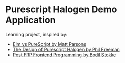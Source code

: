 # Purescript Halogen Demo Application

Learning project, inspired by:

* [Elm vs PureScript by Matt Parsons](http://www.parsonsmatt.org/2015/10/03/elm_vs_purescript.html)
* [The Design of Purescript Halogen by Phil Freeman](http://begriffs.com/posts/2015-07-10-design-of-purescript-halogen.html)
* [Post FRP Frontend Programming by Bodil Stokke](https://www.youtube.com/watch?v=X5YBsy6PaDw)

